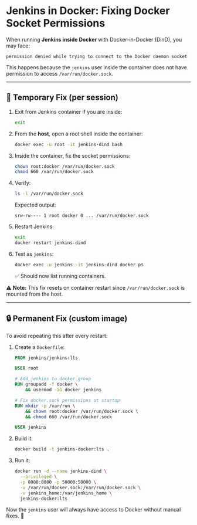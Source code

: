 # Jenkins in Docker: Fixing Docker Socket Permissions

When running **Jenkins inside Docker** with Docker-in-Docker (DinD), you may face:

```
permission denied while trying to connect to the Docker daemon socket
```

This happens because the `jenkins` user inside the container does not have permission to access `/var/run/docker.sock`.

---

## 🔧 Temporary Fix (per session)

1. Exit from Jenkins container if you are inside:
   ```bash
   exit
   ```

2. From the **host**, open a root shell inside the container:
   ```bash
   docker exec -u root -it jenkins-dind bash
   ```

3. Inside the container, fix the socket permissions:
   ```bash
   chown root:docker /var/run/docker.sock
   chmod 660 /var/run/docker.sock
   ```

4. Verify:
   ```bash
   ls -l /var/run/docker.sock
   ```
   Expected output:
   ```
   srw-rw---- 1 root docker 0 ... /var/run/docker.sock
   ```

5. Restart Jenkins:
   ```bash
   exit
   docker restart jenkins-dind
   ```

6. Test as `jenkins`:
   ```bash
   docker exec -u jenkins -it jenkins-dind docker ps
   ```
   ✅ Should now list running containers.

⚠️ **Note:** This fix resets on container restart since `/var/run/docker.sock` is mounted from the host.

---

## 🔒 Permanent Fix (custom image)

To avoid repeating this after every restart:

1. Create a `Dockerfile`:
   ```dockerfile
   FROM jenkins/jenkins:lts

   USER root

   # Add jenkins to docker group
   RUN groupadd -f docker \
       && usermod -aG docker jenkins

   # Fix docker.sock permissions at startup
   RUN mkdir -p /var/run \
       && chown root:docker /var/run/docker.sock \
       && chmod 660 /var/run/docker.sock

   USER jenkins
   ```

2. Build it:
   ```bash
   docker build -t jenkins-docker:lts .
   ```

3. Run it:
   ```bash
   docker run -d --name jenkins-dind \
     --privileged \
     -p 8080:8080 -p 50000:50000 \
     -v /var/run/docker.sock:/var/run/docker.sock \
     -v jenkins_home:/var/jenkins_home \
     jenkins-docker:lts
   ```

Now the `jenkins` user will always have access to Docker without manual fixes. 🎉
